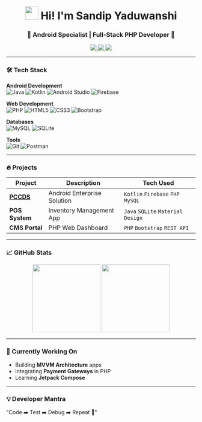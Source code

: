 <h1 align="center"> 
  <img src="https://media.giphy.com/media/hvRJCLFzcasrR4ia7z/giphy.gif" width="35px"> 
  Hi! I'm Sandip Yaduwanshi 
</h1>

<h3 align="center">🚀 Android Specialist | Full-Stack PHP Developer 🚀</h3>

<p align="center">
  <a href="https://in.linkedin.com/in/sandip-kumar-3b6202268">
    <img src="https://img.shields.io/badge/LinkedIn-0077B5?style=for-the-badge&logo=linkedin&logoColor=white">
  </a>
  <a href="mailto:sandipkumar03032003@gmail.com">
    <img src="https://img.shields.io/badge/Gmail-D14836?style=for-the-badge&logo=gmail&logoColor=white">
  </a>
  <a href="https://www.hackerrank.com/profile/sandip03indev">
    <img src="https://img.shields.io/badge/-Hackerrank-2EC866?style=for-the-badge&logo=HackerRank&logoColor=white">
  </a>
</p>

---

### 🛠️ Tech Stack

**Android Development**  
![Java](https://img.shields.io/badge/Java-ED8B00?style=flat&logo=openjdk&logoColor=white)
![Kotlin](https://img.shields.io/badge/Kotlin-0095D5?style=flat&logo=kotlin&logoColor=white)
![Android Studio](https://img.shields.io/badge/Android_Studio-3DDC84?style=flat&logo=android-studio&logoColor=white)
![Firebase](https://img.shields.io/badge/Firebase-FFCA28?style=flat&logo=firebase&logoColor=black)

**Web Development**  
![PHP](https://img.shields.io/badge/PHP-777BB4?style=flat&logo=php&logoColor=white)
![HTML5](https://img.shields.io/badge/HTML5-E34F26?style=flat&logo=html5&logoColor=white)
![CSS3](https://img.shields.io/badge/CSS3-1572B6?style=flat&logo=css3&logoColor=white)
![Bootstrap](https://img.shields.io/badge/Bootstrap-563D7C?style=flat&logo=bootstrap&logoColor=white)

**Databases**  
![MySQL](https://img.shields.io/badge/MySQL-005C84?style=flat&logo=mysql&logoColor=white)
![SQLite](https://img.shields.io/badge/SQLite-07405E?style=flat&logo=sqlite&logoColor=white)

**Tools**  
![Git](https://img.shields.io/badge/GIT-E44C30?style=flat&logo=git&logoColor=white)
![Postman](https://img.shields.io/badge/Postman-FF6C37?style=flat&logo=postman&logoColor=white)

---

### 🔥 Projects

| Project | Description | Tech Used |
|---------|-------------|-----------|
| **[PCCDS](https://pccds.indevconsultancy.in/apk/PCCDS.apk)** | Android Enterprise Solution | `Kotlin` `Firebase` `PHP` `MySQL` |
| **POS System** | Inventory Management App | `Java` `SQLite` `Material Design` |
| **CMS Portal** | PHP Web Dashboard | `PHP` `Bootstrap` `REST API` |

---

### 📈 GitHub Stats

<p align="center">
  <img height="180em" src="https://github-readme-stats.vercel.app/api?username=sandipyduwanshi&show_icons=true&theme=dark&hide=contribs"/>
  <img height="180em" src="https://github-readme-stats.vercel.app/api/top-langs/?username=sandipyduwanshi&layout=compact&theme=dark&hide=python"/>
</p>

---

### 🎯 Currently Working On

- Building **MVVM Architecture** apps
- Integrating **Payment Gateways** in PHP
- Learning **Jetpack Compose**

---

### 💡 Developer Mantra

"Code ➡️ Test ➡️ Debug ➡️ Repeat 🔁"
